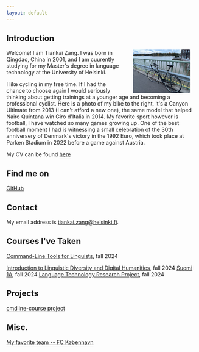 ```yaml
---
layout: default
---
```


## Introduction

<img src="bike.jpg" alt="Photo" hspace="20" width="30%" align="right"/> Welcome! I am Tiankai Zang. I was born in Qingdao, China in 2001, and I am cuurently studying for my Master's degree in language technology at the University of Helsinki.

I like cycling in my free time. If I had the chance to choose again I would seriously thinking about getting trainings at a younger age and becoming a professional cyclist. Here is a photo of my bike to the right, it's a Canyon Ultimate from 2013 (I can't afford a new one), the same model that helped Nairo Quintana win Giro d'Italia in 2014. My favorite sport however is football, I have watched so many  games growing up. One of the best football moment I had is witnessing a small celebration of the 30th anniversery of Denmark's victory in the 1992 Euro, which took place at Parken Stadium in 2022 before a game against Austria.

My CV can be found [here](https://www.overleaf.com/read/gwkvnsnwswbf#b0de6e)

## Find me on

[GitHub](https://github.com/tkzang)

## Contact

My email address is tiankai.zang@helsinki.fi.

## Courses I've Taken

[Command-Line Tools for Linguists](https://studies.helsinki.fi/courses/course-implementation/hy-opt-cur-2425-261401a1-c550-4436-91b9-7edf4a1a3b57), fall 2024

[Introduction to Linguistic Diversity and Digital Humanities](https://studies.helsinki.fi/courses/course-implementation/hy-opt-cur-2425-9df97501-21e6-4b8d-9de4-e91303f2ff71), fall 2024
[Suomi 1A](https://studies.helsinki.fi/courses/course-implementation/hy-opt-cur-2425-f0faf3a8-9268-475f-857b-3e8d0dfec1d8), fall 2024
[Language Technology Research Project](https://studies.helsinki.fi/courses/course-implementation/otm-11a65c0b-ee1b-4866-aa0f-3cae92e8e301), fall 2024

## Projects
[cmdline-course project](https://github.com/tkzang/cmdline-course)

## Misc. 
[My favorite team -- FC København](https://www.fck.dk/) 
